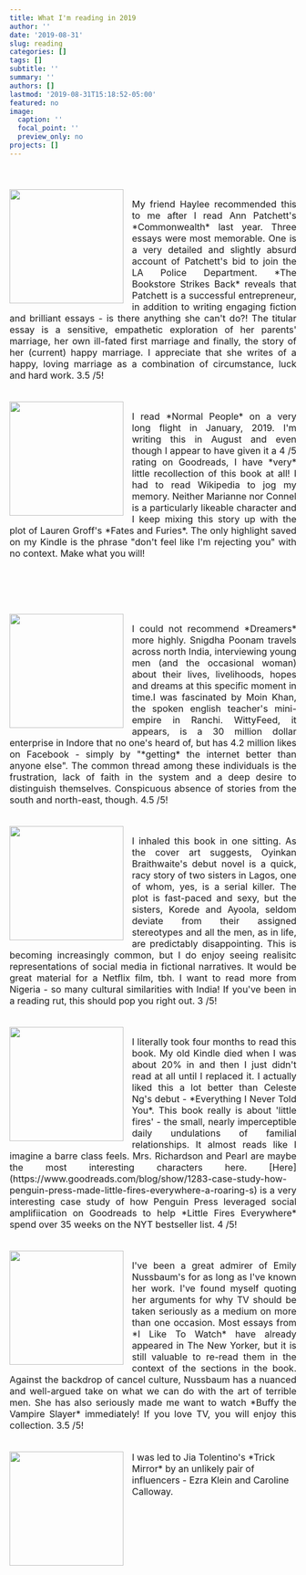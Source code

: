 ```yaml
---
title: What I'm reading in 2019
author: ''
date: '2019-08-31'
slug: reading
categories: []
tags: []
subtitle: ''
summary: ''
authors: []
lastmod: '2019-08-31T15:18:52-05:00'
featured: no
image:
  caption: ''
  focal_point: ''
  preview_only: no
projects: []
---
```

<font size="3">
</br></br>


<img style="float: left; margin: 0px 15px 15px 0px;" src="/img/happy_marriage.jpg" width="200" />
<p align="justify">
My friend Haylee recommended this to me after I read Ann Patchett's *Commonwealth* last year. Three essays were most memorable. One is a very detailed and slightly absurd account of Patchett's bid to join the LA Police Department. *The Bookstore Strikes Back* reveals that Patchett is a successful entrepreneur, in addition to writing engaging fiction and brilliant essays - is there anything she can't do?! The titular essay is a sensitive, empathetic exploration of her parents' marriage, her own ill-fated first marriage and finally, the story of her (current) happy marriage. I appreciate that she writes of a happy, loving marriage as a combination of circumstance, luck and hard work. 3.5 /5!
</p>
</br>

<img style="float: left; margin: 0px 15px 15px 0px;" src="/img/normal_people.jpg" width="200" />
<p align="justify">
I read *Normal People* on a very long flight in January, 2019. I'm writing this in August and even though I appear to have given it a 4 /5 rating on Goodreads, I have *very* little recollection of this book at all! I had to read Wikipedia to jog my memory. Neither Marianne nor Connel is a particularly likeable character and I keep mixing this story up with the plot of Lauren Groff's *Fates and Furies*. The only highlight saved on my Kindle is the phrase "don't feel like I'm rejecting you" with no context. Make what you will! </p>
</br></br></br></br>

<img style="float: left; margin: 0px 15px 15px 0px;" src="/img/dreamers.jpg" width="200" />
<p align="justify">
I could not recommend *Dreamers* more highly. Snigdha Poonam travels across north India, interviewing young men (and the occasional woman) about their lives, livelihoods, hopes and dreams at this specific moment in time.I was fascinated by Moin Khan, the spoken english teacher's mini-empire in Ranchi. WittyFeed, it appears, is a 30 million dollar enterprise in Indore that no one's heard of, but has 4.2 million likes on Facebook - simply by "*getting* the internet better than anyone else". The common thread among these individuals is the frustration, lack of faith in the system and a deep desire to distinguish themselves. Conspicuous absence of stories from the south and north-east, though. 4.5 /5! </p>
</br>

<img style="float: left; margin: 0px 15px 15px 0px;" src="/img/my_sister_the_serial_killer.jpg" width="200" />
<p align="justify">
I inhaled this book in one sitting. As the cover art suggests, Oyinkan Braithwaite's debut novel is a quick, racy story of two sisters in Lagos, one of whom, yes, is a serial killer. The plot is fast-paced and sexy, but the sisters, Korede and Ayoola, seldom deviate from their assigned stereotypes and all the men, as in life, are predictably disappointing. This is becoming increasingly common, but I do enjoy seeing realisitc representations of social media in fictional narratives. It would be great material for a Netflix film, tbh. I want to read more from Nigeria - so many cultural similarities with India! If you've been in a reading rut, this should pop you right out. 3 /5!</p>
</br>

<img style="float: left; margin: 0px 15px 15px 0px;" src="/img/little_fires_everywhere.jpg" width="200" />
<p align="justify">
I literally took four months to read this book. My old Kindle died when I was about 20% in and then I just didn't read at all until I replaced it. I actually liked this a lot better than Celeste Ng's debut - *Everything I Never Told You*. This book really is about 'little fires' - the small, nearly imperceptible daily undulations of familial relationships. It almost reads like I imagine a barre class feels. Mrs. Richardson and Pearl are maybe the most interesting characters here. [Here](https://www.goodreads.com/blog/show/1283-case-study-how-penguin-press-made-little-fires-everywhere-a-roaring-s) is a very interesting case study of how Penguin Press leveraged social amplifiication on Goodreads to help *Little Fires Everywhere* spend over 35 weeks on the NYT bestseller list. 4 /5!</p>
</br>

<img style="float: left; margin: 0px 15px 15px 0px;" src="/img/emily_nussbaum.jpg" width="200" />
<p align="justify">
I've been a great admirer of Emily Nussbaum's for as long as I've known her work. I've found myself quoting her arguments for why TV should be taken seriously as a medium on more than one occasion. Most essays from *I Like To Watch* have already appeared in The New Yorker, but it is still valuable to re-read them in the context of the sections in the book. Against the backdrop of cancel culture, Nussbaum has a nuanced and well-argued take on what we can do with the art of terrible men. She has also seriously made me want to watch *Buffy the Vampire Slayer* immediately! If you love TV, you will enjoy this collection. 3.5 /5! </p>
</br>

<img style="float: left; margin: 0px 15px 15px 0px;" src="/img/trick_mirror.jpg" width="200" />
I was led to Jia Tolentino's *Trick Mirror* by an unlikely pair of influencers - Ezra Klein and Caroline Calloway.</br></br></br></br></br>
</br></br></br></br></br></br></br></br></br></br>